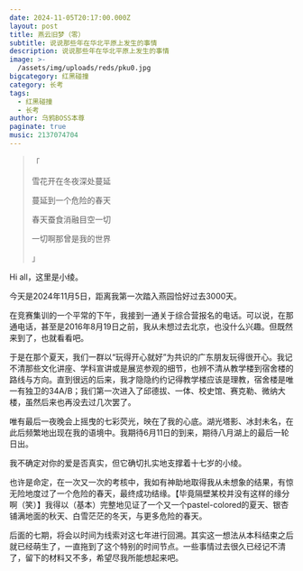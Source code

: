 ```yaml
---
date: 2024-11-05T20:17:00.000Z
layout: post
title: 燕云旧梦（零）
subtitle: 说说那些年在华北平原上发生的事情
description: 说说那些年在华北平原上发生的事情
image: >-
  /assets/img/uploads/reds/pku0.jpg
bigcategory: 红黑碰撞
category: 长考
tags:
  - 红黑碰撞
  - 长考
author: 乌鸦BOSS本尊
paginate: true
music: 2137074704
---
```



> 「
>
> 雪花开在冬夜深处蔓延
>
> 蔓延到一个危险的春天
>
> 春天蚕食消融目空一切
>
> 一切啊那曾是我的世界
>
> 」

Hi all，这里是小绫。

今天是2024年11月5日，距离我第一次踏入燕园恰好过去3000天。

在竞赛集训的一个平常的下午，我接到一通关于综合营报名的电话。可以说，在那通电话，甚至是2016年8月19日之前，我从未想过去北京，也没什么兴趣。但既然来到了，也就看看吧。

于是在那个夏天，我们一群以“玩得开心就好”为共识的广东朋友玩得很开心。我记不清那些文化讲座、学科宣讲或是展览参观的细节，也辨不清从教学楼到宿舍楼的路线与方向。直到很远的后来，我才隐隐约约记得教学楼应该是理教，宿舍楼是唯一有独卫的34A/B；我们第一次进入了邱德拔、一体、校史馆、赛克勒、微纳大楼，虽然后来也再没去过几次罢了。

唯有最后一夜晚会上摇曳的七彩荧光，映在了我的心底。湖光塔影、冰封未名，在此后频繁地出现在我的语境中。我期待6月11日的到来，期待八月湖上的最后一轮日出。

我不确定对你的爱是否真实，但它确切扎实地支撑着十七岁的小绫。

也许是命定，在一次又一次的考核中，我如有神助地取得我从未想象的结果，有惊无险地度过了一个危险的春天，最终成功结缘。【毕竟隔壁某校并没有这样的缘分啊（笑）】我得以（基本）完整地见证了一个又一个pastel-colored的夏天、银杏铺满地面的秋天、白雪茫茫的冬天，与更多危险的春天。

后面的七期，将会以时间为线索对这七年进行回溯。其实这一想法从本科结束之后就已经萌生了，一直拖到了这个特别的时间节点。一些事情过去很久已经记不清了，留下的材料又不多，希望尽我所能想起来吧。
